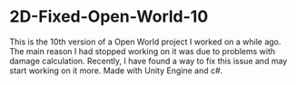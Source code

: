 # 2D-Fixed-Open-World-10
This is the 10th version of a Open World project I worked on a while ago. The main reason I had stopped working on it was due to problems with damage calculation. Recently, I have found a way to fix this issue and may start working on it more. Made with Unity Engine and c#.

